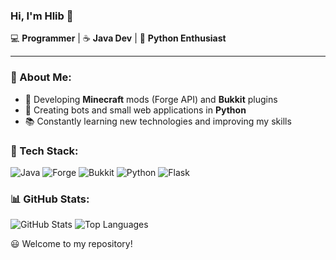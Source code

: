 ### Hi, I'm Hlib 👋

💻 **Programmer** | ☕️ **Java Dev** | 🐍 **Python Enthusiast**

---

### 🚀 About Me:
- 🔨 Developing **Minecraft** mods (Forge API) and **Bukkit** plugins
- 🐍 Creating bots and small web applications in **Python**
- 📚 Constantly learning new technologies and improving my skills

### 🔧 Tech Stack:
![Java](https://img.shields.io/badge/Java-ED8B00?style=for-the-badge&logo=java&logoColor=white)
![Forge](https://img.shields.io/badge/Forge_API-FF6C37?style=for-the-badge&logo=minecraft&logoColor=white)
![Bukkit](https://img.shields.io/badge/Bukkit-FF5733?style=for-the-badge&logo=minecraft&logoColor=white)
![Python](https://img.shields.io/badge/Python-3776AB?style=for-the-badge&logo=python&logoColor=white)
![Flask](https://img.shields.io/badge/Flask-000000?style=for-the-badge&logo=flask&logoColor=white)

### 📊 GitHub Stats:
![GitHub Stats](https://github-readme-stats.vercel.app/api?username=JavaMak3r&show_icons=true&theme=radical)
![Top Languages](https://github-readme-stats.vercel.app/api/top-langs/?username=JavaMak3r&layout=compact&theme=radical)

😃 Welcome to my repository!
